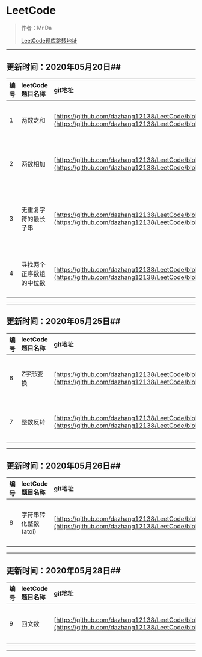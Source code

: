 # LeetCode #
> 作者：Mr.Da
> 
> [LeetCode题库跳转地址](https://leetcode-cn.com/problemset/all/ "leetcode-cn.com")


----------

## 更新时间：2020年05月20日##

| 编号 |leetCode题目名称| git地址 | leetCode地址 |
|:-|:- | :- | :- |
| 1 | 两数之和 |[https://github.com/dazhang12138/LeetCode/blob/master/src/com/da/leetcode/one/_1TwoSum.java](https://github.com/dazhang12138/LeetCode/blob/master/src/com/da/leetcode/one/_1TwoSum.java) | [https://leetcode-cn.com/problems/two-sum/](https://leetcode-cn.com/problems/two-sum/) |
| 2 | 两数相加 | [https://github.com/dazhang12138/LeetCode/blob/master/src/com/da/leetcode/one/_2AddTwoNumbers.java](https://github.com/dazhang12138/LeetCode/blob/master/src/com/da/leetcode/one/_2AddTwoNumbers.java) | [https://leetcode-cn.com/problems/add-two-numbers/](https://leetcode-cn.com/problems/add-two-numbers/) |
|3|无重复字符的最长子串|[https://github.com/dazhang12138/LeetCode/blob/master/src/com/da/leetcode/one/_3LongestSubstringWithoutRepeatingCharacters.java](https://github.com/dazhang12138/LeetCode/blob/master/src/com/da/leetcode/one/_3LongestSubstringWithoutRepeatingCharacters.java)|[https://leetcode-cn.com/problems/longest-substring-without-repeating-characters/](https://leetcode-cn.com/problems/longest-substring-without-repeating-characters/)|
|4|寻找两个正序数组的中位数|[https://github.com/dazhang12138/LeetCode/blob/master/src/com/da/leetcode/one/_4MedianOfTwoSortedArrays.java](https://github.com/dazhang12138/LeetCode/blob/master/src/com/da/leetcode/one/_4MedianOfTwoSortedArrays.java)|[https://leetcode-cn.com/problems/median-of-two-sorted-arrays/](https://leetcode-cn.com/problems/median-of-two-sorted-arrays/)|


----------

## 更新时间：2020年05月25日##

| 编号 |leetCode题目名称| git地址 | leetCode地址 |
|:-|:- | :- | :- |
|6|Z字形变换|[https://github.com/dazhang12138/LeetCode/blob/master/src/com/da/leetcode/one/_6ZigZagConversion.java](https://github.com/dazhang12138/LeetCode/blob/master/src/com/da/leetcode/one/_6ZigZagConversion.java)|[https://leetcode-cn.com/problems/zigzag-conversion/](https://leetcode-cn.com/problems/zigzag-conversion/)|
|7|整数反转|[https://github.com/dazhang12138/LeetCode/blob/master/src/com/da/leetcode/one/_7ReverseInteger.java](https://github.com/dazhang12138/LeetCode/blob/master/src/com/da/leetcode/one/_7ReverseInteger.java)|[https://leetcode-cn.com/problems/reverse-integer/](https://leetcode-cn.com/problems/reverse-integer/)|


----------

## 更新时间：2020年05月26日##

| 编号 |leetCode题目名称| git地址 | leetCode地址 |
|:-|:- | :- | :- |
|8|字符串转化整数(atoi)|[https://github.com/dazhang12138/LeetCode/blob/master/src/com/da/leetcode/one/_8StringToInteger_atoi.java](https://github.com/dazhang12138/LeetCode/blob/master/src/com/da/leetcode/one/_8StringToInteger_atoi.java)|[https://leetcode-cn.com/problems/string-to-integer-atoi](https://leetcode-cn.com/problems/string-to-integer-atoi)|


----------

## 更新时间：2020年05月28日##

| 编号 |leetCode题目名称| git地址 | leetCode地址 |
|:-|:- | :- | :- |
|9|回文数|[https://github.com/dazhang12138/LeetCode/blob/master/src/com/da/leetcode/one/_9PalindromeNumber.java](https://github.com/dazhang12138/LeetCode/blob/master/src/com/da/leetcode/one/_9PalindromeNumber.java)|[https://leetcode-cn.com/problems/palindrome-number](https://leetcode-cn.com/problems/palindrome-number)|


----------